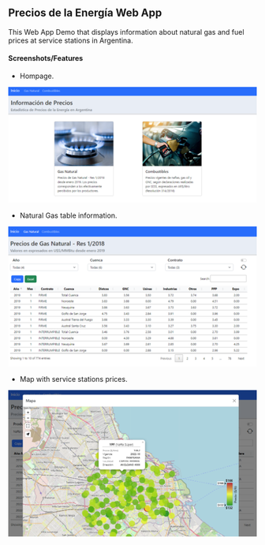 ## Precios de la Energía Web App

This Web App Demo that displays information about natural gas and fuel prices at service stations in Argentina.

#### Screenshots/Features

- Hompage.

![Image text](./img/home.png)

- Natural Gas table information.

![Image text](./img/gas.png)

- Map with service stations prices.

![Image text](./img/map.png)